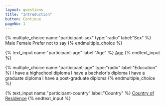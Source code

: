 ```yaml
---
layout: questions
title: "Introduction"
button: Continue
pageNo: 1
---
```


<div>
<form class="col-md-12">

{% multiple_choice name:"participant-sex" type:"radio" label:"Sex" %}
[](male) Male
[](female) Female
[](not-say) Prefer not to say
{% endmultiple_choice %}

{% text_input name:"participant-age" label:"Age" %}
[Age](age)
{% endtext_input %}

{% multiple_choice name:"participant-age" type:"radio" label:"Education" %}
[](highschool) I have a highschool diploma
[](bachelor) I have a bachelor's diploma
[](graduate) I have a graduate diploma
[](post-graduate) I have a post-graduate diploma
{% endmultiple_choice %}

{% text_input name:"participant-country" label:"Country" %}
[Country of Residence](country)
{% endtext_input %}

</form>